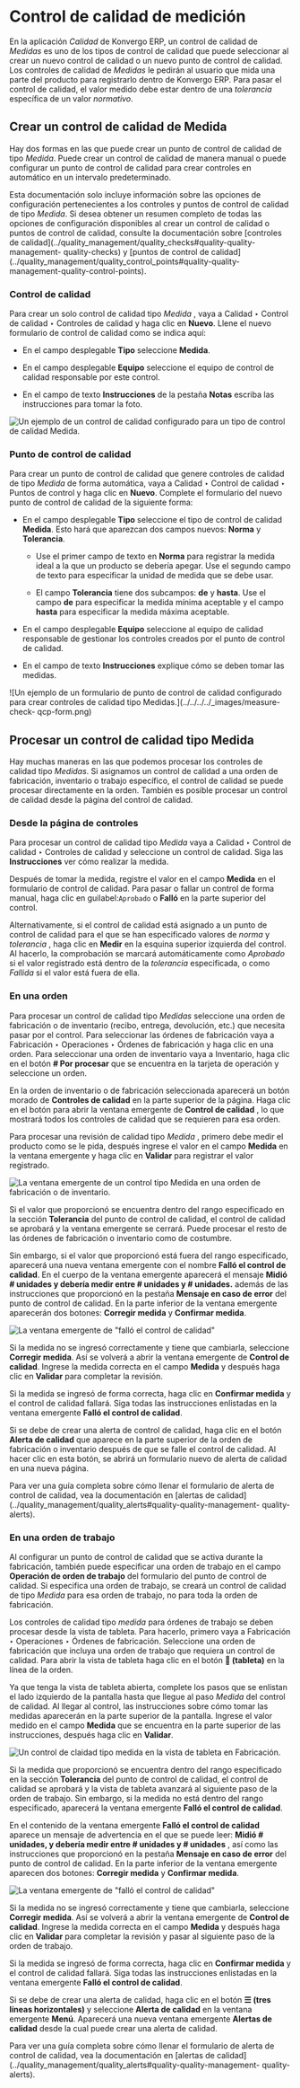 # Control de calidad de medición

En la aplicación _Calidad_ de Konvergo ERP, un control de calidad de _Medidas_ es uno
de los tipos de control de calidad que puede seleccionar al crear un nuevo
control de calidad o un nuevo punto de control de calidad. Los controles de
calidad de _Medidas_ le pedirán al usuario que mida una parte del producto
para registrarlo dentro de Konvergo ERP. Para pasar el control de calidad, el valor
medido debe estar dentro de una _tolerancia_ específica de un valor
_normativo_.

## Crear un control de calidad de Medida

Hay dos formas en las que puede crear un punto de control de calidad de tipo
_Medida_. Puede crear un control de calidad de manera manual o puede
configurar un punto de control de calidad para crear controles en automático
en un intervalo predeterminado.

Esta documentación solo incluye información sobre las opciones de
configuración pertenecientes a los controles y puntos de control de calidad de
tipo _Medida_. Si desea obtener un resumen completo de todas las opciones de
configuración disponibles al crear un control de calidad o puntos de control
de calidad, consulte la documentación sobre [controles de
calidad](../quality_management/quality_checks#quality-quality-management-
quality-checks) y [puntos de control de
calidad](../quality_management/quality_control_points#quality-quality-
management-quality-control-points).

### Control de calidad

Para crear un solo control de calidad tipo _Medida_ , vaya a Calidad ‣ Control
de calidad ‣ Controles de calidad y haga clic en **Nuevo**. Llene el nuevo
formulario de control de calidad como se indica aquí:

  * En el campo desplegable **Tipo** seleccione **Medida**.

  * En el campo desplegable **Equipo** seleccione el equipo de control de calidad responsable por este control.

  * En el campo de texto **Instrucciones** de la pestaña **Notas** escriba las instrucciones para tomar la foto.

![Un ejemplo de un control de calidad configurado para un tipo de control de
calidad Medida.](../../../../_images/measure-check-form-1.png)

### Punto de control de calidad

Para crear un punto de control de calidad que genere controles de calidad de
tipo _Medida_ de forma automática, vaya a Calidad ‣ Control de calidad ‣
Puntos de control y haga clic en **Nuevo**. Complete el formulario del nuevo
punto de control de calidad de la siguiente forma:

  * En el campo desplegable **Tipo** seleccione el tipo de control de calidad **Medida**. Esto hará que aparezcan dos campos nuevos: **Norma** y **Tolerancia**.

    * Use el primer campo de texto en **Norma** para registrar la medida ideal a la que un producto se debería apegar. Use el segundo campo de texto para especificar la unidad de medida que se debe usar.

    * El campo **Tolerancia** tiene dos subcampos: **de** y **hasta**. Use el campo **de** para especificar la medida mínima aceptable y el campo **hasta** para especificar la medida máxima aceptable.

  * En el campo desplegable **Equipo** seleccione al equipo de calidad responsable de gestionar los controles creados por el punto de control de calidad.

  * En el campo de texto **Instrucciones** explique cómo se deben tomar las medidas.

![Un ejemplo de un formulario de punto de control de calidad configurado para
crear controles de calidad tipo Medidas.](../../../../_images/measure-check-
qcp-form.png)

## Procesar un control de calidad tipo Medida

Hay muchas maneras en las que podemos procesar los controles de calidad tipo
_Medidas_. Si asignamos un control de calidad a una orden de fabricación,
inventario o trabajo específico, el control de calidad se puede procesar
directamente en la orden. También es posible procesar un control de calidad
desde la página del control de calidad.

### Desde la página de controles

Para procesar un control de calidad tipo _Medida_ vaya a Calidad ‣ Control de
calidad ‣ Controles de calidad y seleccione un control de calidad. Siga las
**Instrucciones** ver cómo realizar la medida.

Después de tomar la medida, registre el valor en el campo **Medida** en el
formulario de control de calidad. Para pasar o fallar un control de forma
manual, haga clic en guilabel:`Aprobado` o **Falló** en la parte superior del
control.

Alternativamente, si el control de calidad está asignado a un punto de control
de calidad para el que se han especificado valores de _norma_ y _tolerancia_ ,
haga clic en **Medir** en la esquina superior izquierda del control. Al
hacerlo, la comprobación se marcará automáticamente como _Aprobado_ si el
valor registrado está dentro de la _tolerancia_ especificada, o como _Fallida_
si el valor está fuera de ella.

### En una orden

Para procesar un control de calidad tipo _Medidas_ seleccione una orden de
fabricación o de inventario (recibo, entrega, devolución, etc.) que necesita
pasar por el control. Para seleccionar las órdenes de fabricación vaya a
Fabricación ‣ Operaciones ‣ Órdenes de fabricación y haga clic en una orden.
Para seleccionar una orden de inventario vaya a Inventario, haga clic en el
botón **# Por procesar** que se encuentra en la tarjeta de operación y
seleccione un orden.

En la orden de inventario o de fabricación seleccionada aparecerá un botón
morado de **Controles de calidad** en la parte superior de la página. Haga
clic en el botón para abrir la ventana emergente de **Control de calidad** ,
lo que mostrará todos los controles de calidad que se requieren para esa
orden.

Para procesar una revisión de calidad tipo _Medida_ , primero debe medir el
producto como se le pida, después ingrese el valor en el campo **Medida** en
la ventana emergente y haga clic en **Validar** para registrar el valor
registrado.

![La ventana emergente de un control tipo Medida en una orden de fabricación o
de inventario.](../../../../_images/measure-check-pop-up.png)

Si el valor que proporcionó se encuentra dentro del rango especificado en la
sección **Tolerancia** del punto de control de calidad, el control de calidad
se aprobará y la ventana emergente se cerrará. Puede procesar el resto de las
órdenes de fabricación o inventario como de costumbre.

Sin embargo, si el valor que proporcionó está fuera del rango especificado,
aparecerá una nueva ventana emergente con el nombre **Falló el control de
calidad**. En el cuerpo de la ventana emergente aparecerá el mensaje **Midió #
unidades y debería medir entre # unidades y # unidades.** además de las
instrucciones que proporcionó en la pestaña **Mensaje en caso de error** del
punto de control de calidad. En la parte inferior de la ventana emergente
aparecerán dos botones: **Corregir medida** y **Confirmar medida**.

![La ventana emergente de "falló el control de
calidad"](../../../../_images/measure-check-failed.png)

Si la medida no se ingresó correctamente y tiene que cambiarla, seleccione
**Corregir medida**. Así se volverá a abrir la ventana emergente de **Control
de calidad**. Ingrese la medida correcta en el campo **Medida** y después haga
clic en **Validar** para completar la revisión.

Si la medida se ingresó de forma correcta, haga clic en **Confirmar medida** y
el control de calidad fallará. Siga todas las instrucciones enlistadas en la
ventana emergente **Falló el control de calidad**.

Si se debe de crear una alerta de control de calidad, haga clic en el botón
**Alerta de calidad** que aparece en la parte superior de la orden de
fabricación o inventario después de que se falle el control de calidad. Al
hacer clic en esta botón, se abrirá un formulario nuevo de alerta de calidad
en una nueva página.

Para ver una guía completa sobre cómo llenar el formulario de alerta de
control de calidad, vea la documentación en [alertas de
calidad](../quality_management/quality_alerts#quality-quality-management-
quality-alerts).

### En una orden de trabajo

Al configurar un punto de control de calidad que se activa durante la
fabricación, también puede especificar una orden de trabajo en el campo
**Operación de orden de trabajo** del formulario del punto de control de
calidad. Si especifica una orden de trabajo, se creará un control de calidad
de tipo _Medida_ para esa orden de trabajo, no para toda la orden de
fabricación.

Los controles de calidad tipo _medida_ para órdenes de trabajo se deben
procesar desde la vista de tableta. Para hacerlo, primero vaya a Fabricación ‣
Operaciones ‣ Órdenes de fabricación. Seleccione una orden de fabricación que
incluya una orden de trabajo que requiera un control de calidad. Para abrir la
vista de tableta haga clic en el botón **📱 (tableta)** en la línea de la
orden.

Ya que tenga la vista de tableta abierta, complete los pasos que se enlistan
el lado izquierdo de la pantalla hasta que llegue al paso _Medida_ del control
de calidad. Al llegar al control, las instrucciones sobre cómo tomar las
medidas aparecerán en la parte superior de la pantalla. Ingrese el valor
medido en el campo **Medida** que se encuentra en la parte superior de las
instrucciones, después haga clic en **Validar**.

![Un control de claidad tipo medida en la vista de tableta en
Fabricación.](../../../../_images/measure-tablet-view.png)

Si la medida que proporcionó se encuentra dentro del rango especificado en la
sección **Tolerancia** del punto de control de calidad, el control de calidad
se aprobará y la vista de tableta avanzará al siguiente paso de la orden de
trabajo. Sin embargo, si la medida no está dentro del rango especificado,
aparecerá la ventana emergente **Falló el control de calidad**.

En el contenido de la ventana emergente **Falló el control de calidad**
aparece un mensaje de advertencia en el que se puede leer: **Midió # unidades,
y debería medir entre # unidades y # unidades** , así como las instrucciones
que proporcionó en la pestaña **Mensaje en caso de error** del punto de
control de calidad. En la parte inferior de la ventana emergente aparecen dos
botones: **Corregir medida** y **Confirmar medida**.

![La ventana emergente de "falló el control de
calidad"](../../../../_images/measure-check-failed.png)

Si la medida no se ingresó correctamente y tiene que cambiarla, seleccione
**Corregir medida**. Así se volverá a abrir la ventana emergente de **Control
de calidad**. Ingrese la medida correcta en el campo **Medida** y después haga
clic en **Validar** para completar la revisión y pasar al siguiente paso de la
orden de trabajo.

Si la medida se ingresó de forma correcta, haga clic en **Confirmar medida** y
el control de calidad fallará. Siga todas las instrucciones enlistadas en la
ventana emergente **Falló el control de calidad**.

Si se debe de crear una alerta de calidad, haga clic en el botón **☰ (tres
líneas horizontales)** y seleccione **Alerta de calidad** en la ventana
emergente **Menú**. Aparecerá una nueva ventana emergente **Alertas de
calidad** desde la cual puede crear una alerta de calidad.

Para ver una guía completa sobre cómo llenar el formulario de alerta de
control de calidad, vea la documentación en [alertas de
calidad](../quality_management/quality_alerts#quality-quality-management-
quality-alerts).

